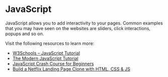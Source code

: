 # JavaScript

JavaScript allows you to add interactivity to your pages. Common examples that you may have seen on the websites are sliders, click interactions, popups and so on.

Visit the following resources to learn more:

- [W3Schools – JavaScript Tutorial](https://www.w3schools.com/js/)
- [The Modern JavaScript Tutorial](https://javascript.info/)
- [JavaScript Crash Course for Beginners](https://youtu.be/hdI2bqOjy3c?t=2)
- [Build a Netflix Landing Page Clone with HTML, CSS & JS](https://youtu.be/P7t13SGytRk?t=22)
